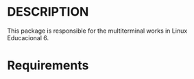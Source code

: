DESCRIPTION
===========

This package is responsible for the multiterminal works in Linux Educacional 6.

Requirements
===========
